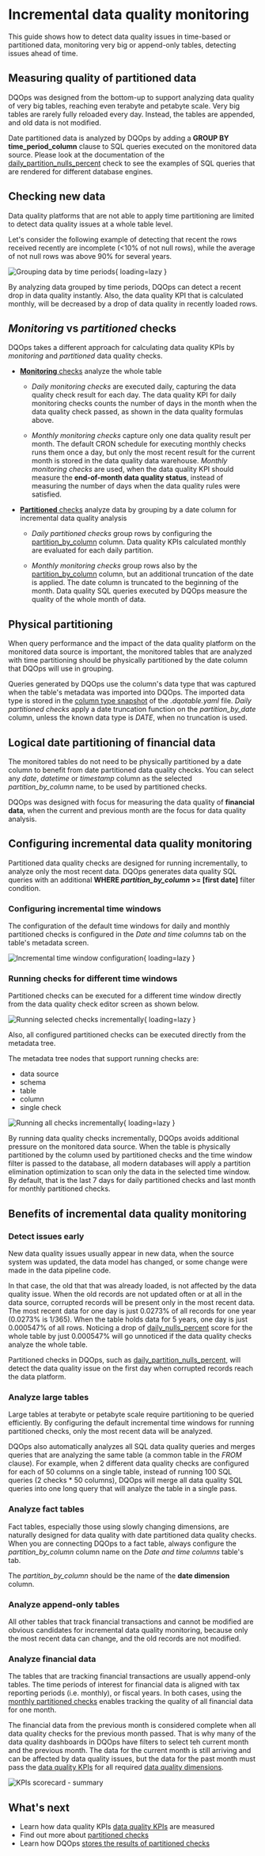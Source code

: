 # Incremental data quality monitoring
This guide shows how to detect data quality issues in time-based or partitioned data, monitoring very big or append-only tables, detecting issues ahead of time.

## Measuring quality of partitioned data
DQOps was designed from the bottom-up to support analyzing data quality of very big tables, reaching even terabyte and petabyte scale.
Very big tables are rarely fully reloaded every day. Instead, the tables are appended, and old data is not modified.

Date partitioned data is analyzed by DQOps by adding a **GROUP BY time_period_column** clause to SQL queries executed on the monitored data source.
Please look at the documentation of the [daily_partition_nulls_percent](../checks/column/nulls/nulls-percent.md#daily-partition-nulls-percent)
check to see the examples of SQL queries that are rendered for different database engines.


## Checking new data
Data quality platforms that are not able to apply time partitioning are limited to detect data quality issues at a whole table level.

Let's consider the following example of detecting that recent the rows received recently are incomplete (<10% of not null rows), while
the average of not null rows was above 90% for several years.

![Grouping data by time periods](https://dqops.com/docs/images/concepts/grouping-by-time-periods/incremental_data_quality_by_time_periods_min.png){ loading=lazy }

By analyzing data grouped by time periods, DQOps can detect a recent drop in data quality instantly. Also, the data quality KPI that is
calculated monthly, will be decreased by a drop of data quality in recently loaded rows.


## _Monitoring_ vs _partitioned_ checks
DQOps takes a different approach for calculating data quality KPIs by *monitoring* and *partitioned* data quality checks.

 -  [**Monitoring** checks](definition-of-data-quality-checks/data-observability-monitoring-checks.md) analyze the whole table

     -  *Daily monitoring checks* are executed daily, capturing the data quality check result for each day. The data quality KPI for daily monitoring
        checks counts the number of days in the month when the data quality check passed, as shown in the data quality formulas above.

     -  *Monthly monitoring checks* capture only one data quality result per month. The default CRON schedule for executing monthly checks runs them
        once a day, but only the most recent result for the current month is stored in the data quality data warehouse.
        *Monthly monitoring checks* are used, when the data quality KPI should measure the **end-of-month data quality status**, instead
        of measuring the number of days when the data quality rules were satisfied.

 -  [**Partitioned** checks](definition-of-data-quality-checks/partition-checks.md) analyze data by grouping by a date column
    for incremental data quality analysis

     -  *Daily partitioned checks* group rows by configuring the [partition_by_column](configuring-data-quality-checks-and-rules.md#table-level-partitioned-checks) column.
        Data quality KPIs calculated monthly are evaluated for each daily partition.

     -  *Monthly monitoring checks* group rows also by the [partition_by_column](configuring-data-quality-checks-and-rules.md#table-level-partitioned-checks) column,
        but an additional truncation of the date is applied. The date column is truncated to the beginning of the month. Data quality SQL queries
        executed by DQOps measure the quality of the whole month of data.


## Physical partitioning
When query performance and the impact of the data quality platform on the monitored data source is important, the monitored tables
that are analyzed with time partitioning should be physically partitioned by the date column that DQOps will use in grouping.

Queries generated by DQOps use the column's data type that was captured when the table's metadata was imported into DQOps.
The imported data type is stored in the [column type snapshot](../reference/yaml/TableYaml.md#columntypesnapshotspec) of the *.dqotable.yaml* file.
*Daily partitioned checks* apply a date truncation function on the *partition_by_date* column, unless the known data type is *DATE*, when no truncation is used.


## Logical date partitioning of financial data
The monitored tables do not need to be physically partitioned by a date column to benefit from date partitioned data quality checks.
You can select any *date*, *datetime* or *timestamp* column as the selected *partition_by_column* name, to be used by partitioned checks.

DQOps was designed with focus for measuring the data quality of **financial data**, when the current and previous month are the focus
for data quality analysis.


## Configuring incremental data quality monitoring
Partitioned data quality checks are designed for running incrementally, to analyze only the most recent data.
DQOps generates data quality SQL queries with an additional **WHERE *partition_by_column* >= [first date]** filter condition.

### **Configuring incremental time windows**
The configuration of the default time windows for daily and monthly partitioned checks is configured in the *Date and time columns* tab
on the table's metadata screen.

![Incremental time window configuration](https://dqops.com/docs/images/concepts/data-quality-kpis/time-partitioning-column-configuration-min.png){ loading=lazy }

### **Running checks for different time windows**
Partitioned checks can be executed for a different time window directly from the data quality check editor screen as shown below.

![Running selected checks incrementally](https://dqops.com/docs/images/concepts/data-quality-kpis/run-partitioned-checks-for-time-period-min.png){ loading=lazy }

Also, all configured partitioned checks can be executed directly from the metadata tree.

The metadata tree nodes that support running checks are:

- data source
- schema
- table
- column
- single check

![Running all checks incrementally](https://dqops.com/docs/images/concepts/data-quality-kpis/run-partitioned-checks-for-time-period-from-tree-min.png){ loading=lazy }

By running data quality checks incrementally, DQOps avoids additional pressure on the monitored data source.
When the table is physically partitioned by the column used by partitioned checks and the time window filter is passed to the database,
all modern databases will apply a partition elimination optimization to scan only the data in the selected time window.
By default, that is the last 7 days for daily partitioned checks and last month for monthly partitioned checks.

## Benefits of incremental data quality monitoring

### **Detect issues early**
New data quality issues usually appear in new data, when the source system was updated, the data model has changed,
or some change were made in the data pipeline code.

In that case, the old that that was already loaded, is not affected by the data quality issue.
When the old records are not updated often or at all in the data source, corrupted records will be present only in the most recent data. 
The most recent data for one day is just 0.0273%
of all records for one year (0.0273% is 1/365). When the table holds data for 5 years, one day is just 0.000547% of all rows.
Noticing a drop of [daily_nulls_percent](../checks/column/nulls/nulls-percent.md#daily-nulls-percent) score for the whole
table by just 0.000547% will go unnoticed if the data quality checks analyze the whole table.

Partitioned checks in DQOps, such as [daily_partition_nulls_percent](../checks/column/nulls/nulls-percent.md#daily-partition-nulls-percent),
will detect the data quality issue on the first day when corrupted records reach the data platform. 


### **Analyze large tables**
Large tables at terabyte or petabyte scale require partitioning to be queried efficiently. By configuring the default incremental time windows
for running partitioned checks, only the most recent data will be analyzed.

DQOps also automatically analyzes all SQL data quality queries and merges queries that are analyzing the same table (a common table in the *FROM* clause).
For example, when 2 different data quality checks are configured for each of 50 columns on a single table, instead of running 100 SQL queries (2 checks * 50 columns),
DQOps will merge all data quality SQL queries into one long query that will analyze the table in a single pass.


### **Analyze fact tables**
Fact tables, especially those using slowly changing dimensions, are naturally designed for data quality with date partitioned data quality checks.
When you are connecting DQOps to a fact table, always configure the *partition_by_column* column name on the *Date and time columns* table's tab.

The *partition_by_column* should be the name of the **date dimension** column.


### **Analyze append-only tables**
All other tables that track financial transactions and cannot be modified are obvious candidates for 
incremental data quality monitoring, because only the most recent data can change, and the old records are not modified.


### **Analyze financial data**
The tables that are tracking financial transactions are usually append-only tables.
The time periods of interest for financial data is aligned with tax reporting periods (i.e. monthly),
or fiscal years. In both cases, using the [monthly partitioned checks](definition-of-data-quality-checks/partition-checks.md)
enables tracking the quality of all financial data for one month.

The financial data from the previous month is considered complete when all data quality checks for the previous
month passed. That is why many of the data quality dashboards in DQOps have filters to select
teh current month and the previous month. The data for the current month is still arriving and can be affected
by data quality issues, but the data for the past month must pass the [data quality KPIs](definition-of-data-quality-kpis.md)
for all required [data quality dimensions](data-quality-dimensions.md).

![KPIs scorecard - summary](https://dqops.com/docs/images/working-with-dqo/data-quality-dashboards/kpis-scorecard-dashboards2.png)


## What's next
- Learn how data quality KPIs [data quality KPIs](definition-of-data-quality-kpis.md) are measured
- Find out more about [partitioned checks](definition-of-data-quality-checks/partition-checks.md)
- Learn how DQOps [stores the results of partitioned checks](data-storage-of-data-quality-results.md#partition-checks)
